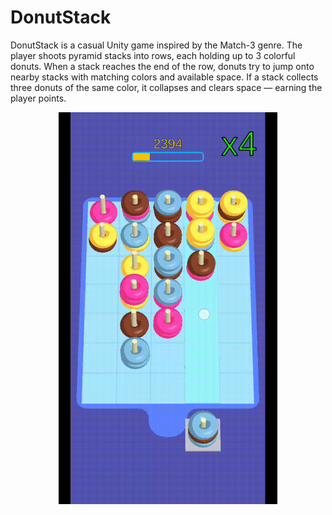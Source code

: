 # DonutStack

DonutStack is a casual Unity game inspired by the Match-3 genre. The player shoots pyramid stacks into rows, each holding up to 3 colorful donuts. When a stack reaches the end of the row, donuts try to jump onto nearby stacks with matching colors and available space. If a stack collects three donuts of the same color, it collapses and clears space — earning the player points.

<p align="center">
  <img src="https://github.com/TheFgut/DonutStack/blob/ef703980a222b35dfb9cffa949251a386faa4ccc/Project%20description/demonstration.gif" width="350"/>
</p>

